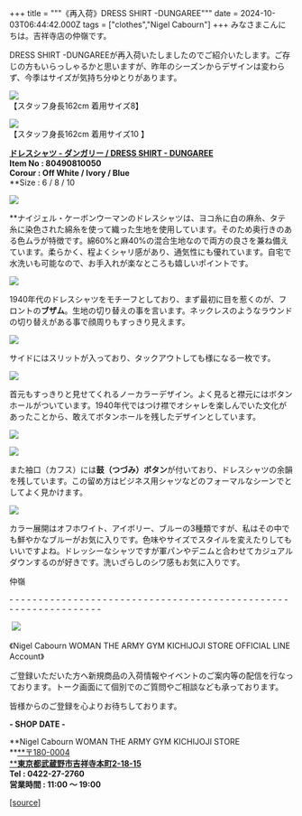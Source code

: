 +++
title = """《再入荷》DRESS SHIRT -DUNGAREE"""
date = 2024-10-03T06:44:42.000Z
tags = ["clothes","Nigel Cabourn"]
+++
みなさまこんにちは。吉祥寺店の仲嶺です。  
  
DRESS SHIRT -DUNGAREEが再入荷いたしましたのでご紹介いたします。ご存じの方もいらっしゃるかと思いますが、昨年のシーズンからデザインは変わらず、今季はサイズが気持ち分ゆとりがあります。  
  

![](https://cdn.shopify.com/s/files/1/0094/9295/5196/files/IMG_6889_15ce252b-1155-4cbd-85c2-e7834b8e5ec1_480x480.jpg?v=1727599925)  
【スタッフ身長162cm 着用サイズ8】  
  
![](https://cdn.shopify.com/s/files/1/0094/9295/5196/files/IMG_2075_d562def1-69ca-4791-a115-483cf7198e89_480x480.jpg?v=1727599957)  
【スタッフ身長162cm 着用サイズ10 】  
  
[**ドレスシャツ - ダンガリー / DRESS SHIRT - DUNGAREE**](https://cabourn.jp/products/80490810050?_pos=4&_fid=bf626df80&_ss=c)  
**Item No : 80490810050  
Corour : Off White / Ivory / Blue**  
**Size : 6 / 8 / 10  
  
![](https://cdn.shopify.com/s/files/1/0094/9295/5196/files/IMG_7889_480x480.jpg?v=1727601078)  
  
**ナイジェル・ケーボンウーマンのドレスシャツは、ヨコ糸に白の麻糸、タテ糸に染色された綿糸を使って織った生地を使用しています。そのため奥行きのある色ムラが特徴です。綿60%と麻40%の混合生地なので両方の良さを兼ね備えています。柔らかく、程よくシャリ感があり、通気性にも優れています。自宅で水洗いも可能なので、お手入れが楽なところも嬉しいポイントです。  
  
![](https://cdn.shopify.com/s/files/1/0094/9295/5196/files/IMG_2079_d2c67427-4698-4e88-b927-b6aa5dc1a757_480x480.jpg?v=1727600078)  
  
1940年代のドレスシャツをモチーフとしており、まず最初に目を惹くのが、フロントの**ブザム**。生地の切り替えの事を言います。ネックレスのようなラウンドの切り替えがある事で顔周りもすっきり見えます。  
  
![](https://cdn.shopify.com/s/files/1/0094/9295/5196/files/IMG_2057_af29a94b-d810-418a-89a0-8f1f5c4bf921_480x480.jpg?v=1727600255)  
  
サイドにはスリットが入っており、タックアウトしても様になる一枚です。  
  
![](https://cdn.shopify.com/s/files/1/0094/9295/5196/files/IMG_7888_480x480.jpg?v=1727599953)  
  
首元もすっきりと見せてくれるノーカラーデザイン。よく見ると襟元にはボタンホールがついています。1940年代ではつけ襟でオシャレを楽しんでいた文化があったことから、敢えてボタンホールを残したデザインとしています。  
  
![](https://cdn.shopify.com/s/files/1/0094/9295/5196/files/IMG_2076_03978dc7-4512-497c-82ad-17cf55423d8e_480x480.jpg?v=1727924771)  
  
![](https://cdn.shopify.com/s/files/1/0094/9295/5196/files/IMG_7891_3009ea65-0352-4469-99d1-a376653bb8ab_480x480.jpg?v=1727924955)  
  
また袖口（カフス）には**鼓（つづみ）ボタン**が付いており、ドレスシャツの余韻を残しています。この留め方はビジネス用シャツなどのフォーマルなシーンでとしてよく見かけます。  
  
![](https://cdn.shopify.com/s/files/1/0094/9295/5196/files/IMG_6931_c07ed06d-f5fb-43e7-bcf1-1cf7d831f9cc_480x480.jpg?v=1727600866)  
  
カラー展開はオフホワイト、アイボリー、ブルーの3種類ですが、私はその中でも鮮やかなブルーがお気に入りです。色味やサイズでスタイルを変えたりしてもいいですよね。ドレッシーなシャツですが軍パンやデニムと合わせてカジュアルダウンするのが好きです。洗いざらしのシワ感もお気に入りです。  
  
仲嶺

\- - - - - - - - - - - - - - - - - - - - - - - - - - - - - - - - - - - - - - - - - - - - - - - - - - - - - - - - - - - - - - - -  

 [![](https://cdn.shopify.com/s/files/1/0094/9295/5196/files/977C5BFF-508B-4CAA-96FE-9B4728CEC285_160x160.png?v=1693902608)](https://lin.ee/JRv0rXQ)

《Nigel Cabourn WOMAN THE ARMY GYM KICHIJOJI STORE OFFICIAL LINE Account》

ご登録いただいた方へ新規商品の入荷情報やイベントのご案内等の配信を行なっております。トーク画面にて個別でのご質問やご相談なども承っております。

皆様からのご登録を心よりお待ちしております。

**\- SHOP DATE -**

**Nigel Cabourn WOMAN THE ARMY GYM KICHIJOJI STORE  
**[**〒180-0004  
****東京都武蔵野市吉祥寺本町2-18-15**](https://www.google.com/maps/place/%E3%80%92180-0004+%E6%9D%B1%E4%BA%AC%E9%83%BD%E6%AD%A6%E8%94%B5%E9%87%8E%E5%B8%82%E5%90%89%E7%A5%A5%E5%AF%BA%E6%9C%AC%E7%94%BA%EF%BC%92%E4%B8%81%E7%9B%AE%EF%BC%91%EF%BC%98%E2%88%92%EF%BC%91%EF%BC%95+%E6%AD%A6%E8%94%B5%E9%87%8E%E3%82%AB%E3%83%B3%E3%83%88%E3%83%AA%E3%83%BC%E3%83%8F%E3%82%A4%E3%83%84/@35.7044288,139.5732119,17z/data=!3m1!4b1!4m6!3m5!1s0x6018ee49175f632b:0xf424f2fa6c99a79!8m2!3d35.7044245!4d139.5757868!16s%2Fg%2F12hsx3n5g?hl=ja&entry=ttu)  
**Tel : 0422-27-2760  
営業時間 : 11:00 ～ 19:00**

[[source]](https://cabourn.jp/blogs/shop-info/kichijojistore)
